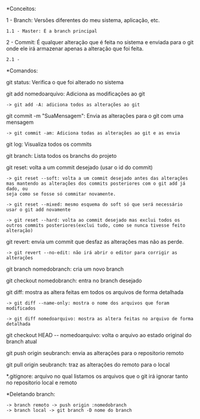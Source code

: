 *Conceitos:

1 - Branch: Versões diferentes do meu sistema, aplicação, etc.
    
    1.1 - Master: É a branch principal

2 - Commit: É qualquer alteração que é feita no sistema e enviada para o git
onde ele irá armazenar apenas a alteração que foi feita.

    2.1 - 

*Comandos:

git status: Verifica o que foi alterado no sistema

git add nomedoarquivo: Adiciona as modificações ao git

    -> git add -A: adiciona todos as alterações ao git


git commit -m "SuaMensagem": Envia as alterações para o git com uma mensagem

    -> git commit -am: Adiciona todas as alterações ao git e as envia


git log: Visualiza todos os commits

git branch: Lista todos os branchs do projeto

git reset: volta a um commit desejado (usar o id do commit)

    -> git reset --soft: volta a um commit desejado antes das alterações mas mantendo as alterações dos commits posteriores com o git add já dado, ou
    seja como se fosse só commitar novamente.
    
    -> git reset --mixed: mesmo esquema do soft só que será necessário usar o git add novamente
    
    -> git reset --hard: volta ao commit desejado mas exclui todos os outros commits posteriores(exclui tudo, como se nunca tivesse feito alteração)

    
git revert: envia um commit que desfaz as alterações mas não as perde.

    -> git revert --no-edit: não irá abrir o editor para corrigir as alterações


git branch nomedobranch: cria um novo branch

git checkout nomedobranch: entra no branch desejado

git diff: mostra as altera feitas em todos os arquivos de forma detalhada

    -> git diff --name-only: mostra o nome dos arquivos que foram modificados
    
    -> git diff nomedoarquivo: mostra as altera feitas no arquivo de forma detalhada
    
    
git checkout HEAD -- nomedoarquivo: volta o arquivo ao estado original do branch atual

git push origin seubranch: envia as alterações para o repositorio remoto

git pull origin seubranch: traz as alterações do remoto para o local


*.gitignore: arquivo no qual listamos os arquivos que o git irá ignorar tanto no repositorio local e remoto

*Deletando branch:

    -> branch remoto -> push origin :nomedobranch
    -> branch local -> git branch -D nome do branch
    